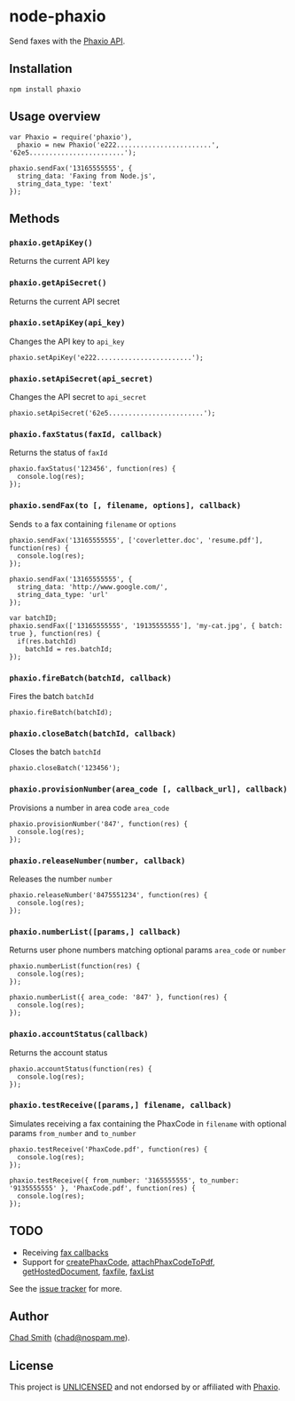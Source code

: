 # node-phaxio

Send faxes with the [Phaxio API](http://www.phaxio.com).

## Installation

`npm install phaxio`

## Usage overview

	var Phaxio = require('phaxio'),
	  phaxio = new Phaxio('e222........................', '62e5........................');

	phaxio.sendFax('13165555555', {
	  string_data: 'Faxing from Node.js',
	  string_data_type: 'text'
	});

## Methods

### `phaxio.getApiKey()`

Returns the current API key

### `phaxio.getApiSecret()`

Returns the current API secret

### `phaxio.setApiKey(api_key)`

Changes the API key to `api_key`

	phaxio.setApiKey('e222........................');
	
### `phaxio.setApiSecret(api_secret)`

Changes the API secret to `api_secret`

	phaxio.setApiSecret('62e5........................');
	
### `phaxio.faxStatus(faxId, callback)`

Returns the status of `faxId`

	phaxio.faxStatus('123456', function(res) {
	  console.log(res);
	});

### `phaxio.sendFax(to [, filename, options], callback)`

Sends `to` a fax containing `filename` or `options`

	phaxio.sendFax('13165555555', ['coverletter.doc', 'resume.pdf'], function(res) {
	  console.log(res);
	});

	phaxio.sendFax('13165555555', {
	  string_data: 'http://www.google.com/',
	  string_data_type: 'url'
	});

	var batchID;
	phaxio.sendFax(['13165555555', '19135555555'], 'my-cat.jpg', { batch: true }, function(res) {
	  if(res.batchId)
	    batchId = res.batchId;
	});

### `phaxio.fireBatch(batchId, callback)`

Fires the batch `batchId`

	phaxio.fireBatch(batchId);

### `phaxio.closeBatch(batchId, callback)`

Closes the batch `batchId`

	phaxio.closeBatch('123456');

### `phaxio.provisionNumber(area_code [, callback_url], callback)`

Provisions a number in area code `area_code`

	phaxio.provisionNumber('847', function(res) {
	  console.log(res);
	});

### `phaxio.releaseNumber(number, callback)`

Releases the number `number`

	phaxio.releaseNumber('8475551234', function(res) {
	  console.log(res);
	});

### `phaxio.numberList([params,] callback)`

Returns user phone numbers matching optional params `area_code` or `number`

	phaxio.numberList(function(res) {
	  console.log(res);
	});

	phaxio.numberList({ area_code: '847' }, function(res) {
	  console.log(res);
	});

### `phaxio.accountStatus(callback)`

Returns the account status

	phaxio.accountStatus(function(res) {
	  console.log(res);
	});

### `phaxio.testReceive([params,] filename, callback)`

Simulates receiving a fax containing the PhaxCode in `filename` with optional params `from_number` and `to_number`

	phaxio.testReceive('PhaxCode.pdf', function(res) {
	  console.log(res);
	});

	phaxio.testReceive({ from_number: '3165555555', to_number: '9135555555' }, 'PhaxCode.pdf', function(res) {
	  console.log(res);
	});

## TODO

* Receiving [fax callbacks](http://www.phaxio.com/docs/api/receive/receiveCallback)
* Support for [createPhaxCode](http://www.phaxio.com/docs/api/receive/createPhaxCode), [attachPhaxCodeToPdf](http://www.phaxio.com/docs/api/receive/attachPhaxCodeToPdf), [getHostedDocument](http://www.phaxio.com/docs/api/receive/getHostedDocument), [faxfile](http://www.phaxio.com/docs/api/general/faxFile), [faxList](http://www.phaxio.com/docs/api/general/faxList)

See the [issue tracker](http://github.com/chadsmith/node-phaxio/issues) for more.

## Author

[Chad Smith](http://twitter.com/chadsmith) ([chad@nospam.me](mailto:chad@nospam.me)).

## License

This project is [UNLICENSED](http://unlicense.org/) and not endorsed by or affiliated with [Phaxio](http://www.phaxio.com).
